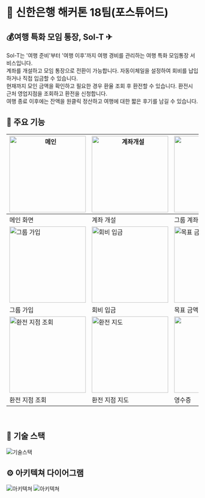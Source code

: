 # 🏦 신한은행 해커톤 18팀(포스튜어드)
## 💰여행 특화 모임 통장, Sol-T ✈

Sol-T는 '여행 준비'부터 '여행 이후'까지 여행 경비를 관리하는 여행 특화 모임통장 서비스입니다.</br>
계좌를 개설하고 모임 통장으로 전환이 가능합니다. 자동이체일을 설정하여 회비를 납입하거나 직접 입금할 수 있습니다.</br>현재까지 모인 금액을 확인하고 필요한 경우 환율 조회 후 환전할 수 있습니다. 환전시 근처 영업지점을 조회하고 환전을 신청합니다.
</br>여행 종료 이후에는 잔액을 원클릭 정산하고 여행에 대한 짧은 후기를 남길 수 있습니다.


## :dizzy: 주요 기능

| <img width="200" alt="메인" src="https://github.com/lastname-dev/share-account-bank/assets/79635274/fe522c03-e8b6-4990-9ad9-d8b903c1626e">           | <img width="200" alt="계좌개설" src="https://github.com/lastname-dev/share-account-bank/assets/79635274/e626c6ef-cfae-425e-908a-822d74029b95">  | <img width="200" alt="모임통장" src="https://github.com/lastname-dev/share-account-bank/assets/79635274/2ca7570b-abbd-45e6-858e-c2efef4e9b70">  | <img width="200" alt="그룹 초대" src="https://github.com/lastname-dev/share-account-bank/assets/79635274/bcb573a0-5001-4bae-b98b-f396feacbccb"> |
| ---------------------------------------------------------------------------------------------------------------------------------------------------- | ----------------------------------------------------------------------------------------------------------------------------------------------- | ----------------------------------------------------------------------------------------------------------------------------------------------- | ----------------------------------------------------------------------------------------------------------------------------------------------- |
| 메인 화면                                                                                                                                            | 계좌 개설                                                                                                                                       | 그룹 계좌                                                                                                                                       | 그룹 초대                                                                                                                                       |
| <img width="200" alt="그룹 가입" src="https://github.com/lastname-dev/share-account-bank/assets/79635274/6f848b52-0e52-4381-844f-50344e9d12b6">      | <img width="200" alt="회비 입금" src="https://github.com/lastname-dev/share-account-bank/assets/79635274/c6b60a9f-91e2-48dd-aabd-55055d453e34"> | <img width="200" alt="목표 금액" src="https://github.com/lastname-dev/share-account-bank/assets/79635274/4dc9887b-a637-49e7-a65a-90480d24c7fa"> | <img width="200" alt="환전 신청" src="https://github.com/lastname-dev/share-account-bank/assets/79635274/876c3eb6-50fa-431d-a343-f172839d8f07"> |
| 그룹 가입                                                                                                                                            | 회비 입금                                                                                                                                       | 목표 금액                                                                                                                                       | 환전 신청                                                                                                                                       |
| <img width="200" alt="환전 지점 조회" src="https://github.com/lastname-dev/share-account-bank/assets/79635274/d5a6b9a2-64c2-4c19-9f61-0983e5f57610"> | <img width="200" alt="환전 지도" src="https://github.com/lastname-dev/share-account-bank/assets/79635274/227cf3ff-d5a1-48d7-922d-e029607b8efa"> | <img width="200" src="https://github.com/lastname-dev/share-account-bank/assets/79635274/0a62978d-a811-4d33-a0dd-69c22f964600">                 | <img width="200" alt="정산" src="https://github.com/lastname-dev/share-account-bank/assets/79635274/933c71a3-2ec0-4bd6-a63b-e092e660b7f2">      |
| 환전 지점 조회                                                                                                                                       | 환전 지점 지도                                                                                                                                  | 영수증                                                                                                                                          | 정산                                                                                                                                            |

</br>

## 🔧 기술 스택

<img alt="기술스택" src="https://github.com/lastname-dev/share-account-bank/assets/79635274/c479ac0a-cbec-43b0-8fe3-14dc37bda9c5"/>

<br/>

## ⚙️ 아키텍쳐 다이어그램

<img alt="아키텍쳐" src="https://github.com/lastname-dev/share-account-bank/assets/79635274/26eb3b51-ac6e-484e-843c-b848498274ff"/>
<img alt="아키텍쳐" src="https://github.com/lastname-dev/share-account-bank/assets/79635274/1b6847b1-cfce-4ee7-964e-b1d2d066ff12"/>

